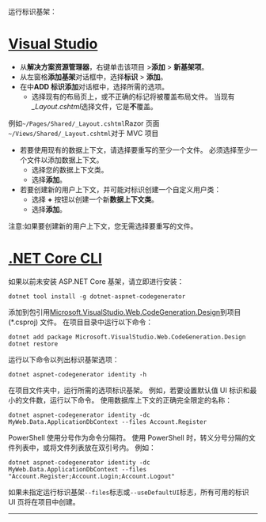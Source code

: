 运行标识基架：

# <a name="visual-studiotabvisual-studio"></a>[Visual Studio](#tab/visual-studio)

* 从**解决方案资源管理器**，右键单击该项目 >**添加** > **新基架项**。
* 从左窗格**添加基架**对话框中，选择**标识** > **添加**。
* 在中**ADD 标识添加**对话框中，选择所需的选项。
  * 选择现有的布局页上，或不正确的标记将被覆盖布局文件。 当现有 *\_Layout.cshtml*选择文件，它是**不**覆盖。

 例如`~/Pages/Shared/_Layout.cshtml`Razor 页面`~/Views/Shared/_Layout.cshtml`对于 MVC 项目
* 若要使用现有的数据上下文，请选择要重写的至少一个文件。 必须选择至少一个文件以添加数据上下文。
  * 选择您的数据上下文类。
  * 选择**添加**。
* 若要创建新的用户上下文，并可能对标识创建一个自定义用户类：
  * 选择 **+** 按钮以创建一个新**数据上下文类**。
  * 选择**添加**。

注意:如果要创建新的用户上下文，您无需选择要重写的文件。

# <a name="net-core-clitabnetcore-cli"></a>[.NET Core CLI](#tab/netcore-cli)

如果以前未安装 ASP.NET Core 基架，请立即进行安装：

```console
dotnet tool install -g dotnet-aspnet-codegenerator
```

添加到包引用[Microsoft.VisualStudio.Web.CodeGeneration.Design](https://www.nuget.org/packages/Microsoft.VisualStudio.Web.CodeGeneration.Design/)到项目 (\*.csproj) 文件。 在项目目录中运行以下命令：

```console
dotnet add package Microsoft.VisualStudio.Web.CodeGeneration.Design
dotnet restore
```

运行以下命令以列出标识基架选项：

```console
dotnet aspnet-codegenerator identity -h
```

在项目文件夹中，运行所需的选项标识基架。 例如，若要设置默认值 UI 标识和最小的文件数，运行以下命令。 使用数据库上下文的正确完全限定的名称：

```console
dotnet aspnet-codegenerator identity -dc MyWeb.Data.ApplicationDbContext --files Account.Register
```

PowerShell 使用分号作为命令分隔符。 使用 PowerShell 时，转义分号分隔的文件列表中，或将文件列表放在双引号内。 例如：

```console
dotnet aspnet-codegenerator identity -dc MyWeb.Data.ApplicationDbContext --files "Account.Register;Account.Login;Account.Logout"
```

如果未指定运行标识基架`--files`标志或`--useDefaultUI`标志，所有可用的标识 UI 页将在项目中创建。

---
